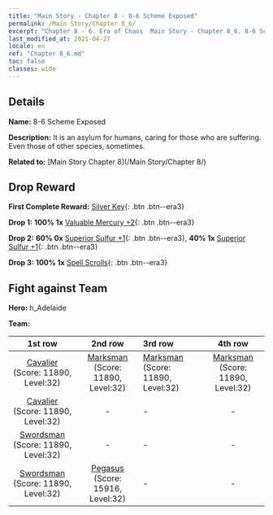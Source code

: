```yaml
---
title: "Main Story - Chapter 8 - 8-6 Scheme Exposed"
permalink: /Main Story/Chapter 8_6/
excerpt: "Chapter 8 - 6. Era of Chaos  Main Story - Chapter 8_6. 8-6 Scheme Exposed"
last_modified_at: 2021-04-27
locale: en
ref: "Chapter 8_6.md"
toc: false
classes: wide
---
```


## Details

 **Name:** 8-6 Scheme Exposed

 **Description:** It is an asylum for humans, caring for those who are suffering. Even those of other species, sometimes.

 **Related to:** [Main Story Chapter 8](/Main Story/Chapter 8/)

## Drop Reward

 **First Complete Reward:** [Silver Key](/Items/con_693/){: .btn .btn--era3}

 **Drop 1:** **100% 1x** [Valuable Mercury +2](/Items/mat_28/){: .btn .btn--era3}

 **Drop 2:** **60% 0x** [Superior Sulfur +1](/Items/mat_22/){: .btn .btn--era3}, **40% 1x** [Superior Sulfur +1](/Items/mat_22/){: .btn .btn--era3}

 **Drop 3:** **100% 1x** [Spell Scrolls](/Items/con_694/){: .btn .btn--era3}


## Fight against Team
 **Hero:** h_Adelaide

 **Team:**


  | 1st row | 2nd row | 3rd row | 4th row |
  |:----:|:----:|:----|:----:|
  | [Cavalier](/units/Cavalier/) (Score: 11890, Level:32)  | [Marksman](/units/Marksman/) (Score: 11890, Level:32)  | [Marksman](/units/Marksman/) (Score: 11890, Level:32)  | [Marksman](/units/Marksman/) (Score: 11890, Level:32)  |
  | [Cavalier](/units/Cavalier/) (Score: 11890, Level:32)  | - | - | - |
  | [Swordsman](/units/Swordsman/) (Score: 11890, Level:32)  | - | - | - |
  | [Swordsman](/units/Swordsman/) (Score: 11890, Level:32)  | [Pegasus](/units/Pegasus/) (Score: 15916, Level:32)  | - | - |


